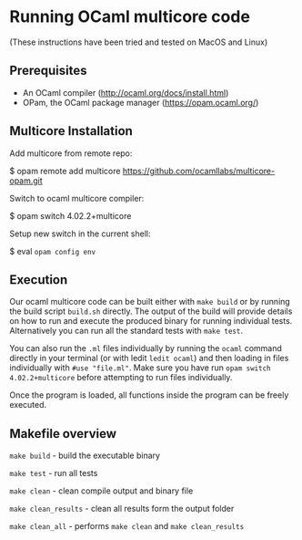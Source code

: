 # Running OCaml multicore code

(These instructions have been tried and tested on MacOS and Linux)

## Prerequisites

* An OCaml compiler (http://ocaml.org/docs/install.html)
* OPam, the OCaml package manager (https://opam.ocaml.org/)

## Multicore Installation

Add multicore from remote repo:

$ opam remote add multicore https://github.com/ocamllabs/multicore-opam.git

Switch to ocaml multicore compiler:

$ opam switch 4.02.2+multicore

Setup new switch in the current shell:

$ eval `opam config env`

## Execution

Our ocaml multicore code can be built either with `make build` or by running the build
script `build.sh` directly. The output of the
build will provide details on how to run and execute the produced binary
for running individual tests. Alternatively you can run all the standard tests
with `make test`.

You can also run the `.ml` files individually by running the
`ocaml` command directly in your terminal (or with ledit `ledit ocaml`) and then
loading in files individually with `#use "file.ml"`. Make sure you have run
`opam switch 4.02.2+multicore` before attempting to run files individually.

Once the program is loaded, all functions inside the program can be freely
executed.

## Makefile overview

`make build` - build the executable binary

`make test` - run all tests

`make clean` - clean compile output and binary file

`make clean_results` - clean all results form the output folder

`make clean_all` - performs `make clean` and `make clean_results`
